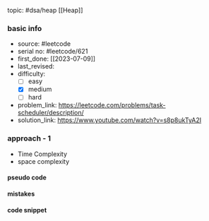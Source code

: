 topic: #dsa/heap [[Heap]]

### basic info
- source: #leetcode 
- serial no: #leetcode/621
- first_done: [[2023-07-09]]
- last_revised:
- difficulty:
	- [ ] easy
	- [x] medium
	- [ ] hard
- problem_link: https://leetcode.com/problems/task-scheduler/description/
- solution_link: https://www.youtube.com/watch?v=s8p8ukTyA2I

### approach - 1
- Time Complexity
- space complexity

#### pseudo code

#### mistakes

#### code snippet
```python

```